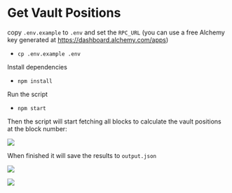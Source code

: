 # Get Vault Positions

copy `.env.example` to `.env` and set the `RPC_URL` (you can use a free Alchemy key generated at https://dashboard.alchemy.com/apps)
- `cp .env.example .env`

Install dependencies
- `npm install`

Run the script
- `npm start`

Then the script will start fetching all blocks to calculate the vault positions at the block number:

![](https://i.imgur.com/CZ0Wcjt.png)

When finished it will save the results to `output.json`

![](https://i.imgur.com/1Ba6LbV.png)

![](https://i.imgur.com/JcnOWGy.png)